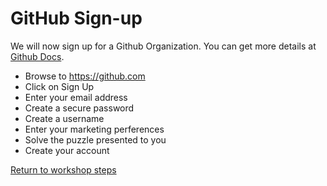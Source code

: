 # GitHub Sign-up

We will now sign up for a Github Organization. You can get more details at [Github Docs](https://docs.github.com/organizations/collaborating-with-groups-in-organizations/creating-a-new-organization-from-scratch).

* Browse to <https://github.com>
* Click on Sign Up
* Enter your email address
* Create a secure password
* Create a username
* Enter your marketing perferences
* Solve the puzzle presented to you
* Create your account

[Return to workshop steps](01_Summary.md#agenda)